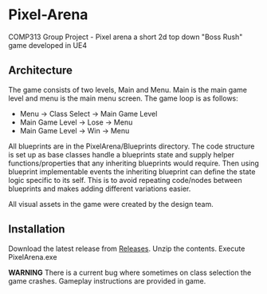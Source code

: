 # Pixel-Arena
COMP313 Group Project  - Pixel arena a short 2d top down "Boss Rush" game developed in UE4

## Architecture

The game consists of two levels, Main and Menu. Main is the main game level and menu is the main menu screen.
The game loop is as follows:
  - Menu -> Class Select -> Main Game Level
  - Main Game Level -> Lose -> Menu
  - Main Game Level -> Win -> Menu
  
  All blueprints are in the PixelArena/Blueprints directory. The code structure is set up as base classes handle a blueprints state and supply helper functions/properties that any inheriting blueprints would require. Then using blueprint implementable events the inheriting blueprint can define the state logic specific to its self. This is to avoid repeating code/nodes between blueprints and makes adding different variations easier.
  
  All visual assets in the game were created by the design team.
  
  ## Installation
  Download the latest release from [Releases](https://github.com/Blukzen/Pixel-Arena/releases).
  Unzip the contents.
  Execute PixelArena.exe
  
  **WARNING** There is a current bug where sometimes on class selection the game crashes.
  Gameplay instructions are provided in game.
